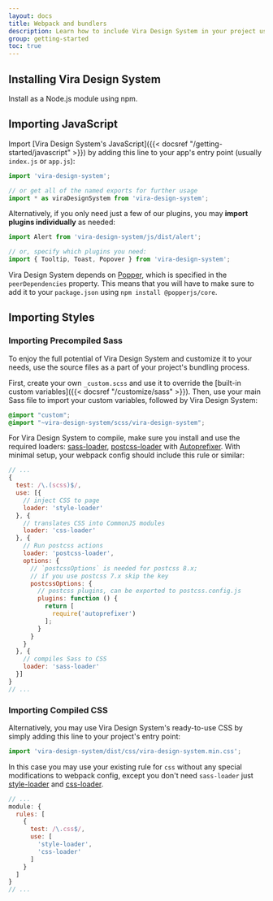 ```yaml
---
layout: docs
title: Webpack and bundlers
description: Learn how to include Vira Design System in your project using Webpack or other bundlers.
group: getting-started
toc: true
---
```


## Installing Vira Design System

Install as a Node.js module using npm.

## Importing JavaScript

Import [Vira Design System's JavaScript]({{< docsref "/getting-started/javascript" >}}) by adding this line to your app's entry point (usually `index.js` or `app.js`):

```js
import 'vira-design-system';

// or get all of the named exports for further usage
import * as viraDesignSystem from 'vira-design-system';
```

Alternatively, if you only need just a few of our plugins, you may **import plugins individually** as needed:

```js
import Alert from 'vira-design-system/js/dist/alert';

// or, specify which plugins you need:
import { Tooltip, Toast, Popover } from 'vira-design-system';
```

Vira Design System depends on [Popper](https://popper.js.org/), which is specified in the `peerDependencies` property.
This means that you will have to make sure to add it to your `package.json` using `npm install @popperjs/core`.

## Importing Styles

### Importing Precompiled Sass

To enjoy the full potential of Vira Design System and customize it to your needs, use the source files as a part of your project's bundling process.

First, create your own `_custom.scss` and use it to override the [built-in custom variables]({{< docsref "/customize/sass" >}}). Then, use your main Sass file to import your custom variables, followed by Vira Design System:

```scss
@import "custom";
@import "~vira-design-system/scss/vira-design-system";
```

For Vira Design System to compile, make sure you install and use the required loaders: [sass-loader](https://github.com/webpack-contrib/sass-loader), [postcss-loader](https://github.com/webpack-contrib/postcss-loader) with [Autoprefixer](https://github.com/postcss/autoprefixer#webpack). With minimal setup, your webpack config should include this rule or similar:

```js
// ...
{
  test: /\.(scss)$/,
  use: [{
    // inject CSS to page
    loader: 'style-loader'
  }, {
    // translates CSS into CommonJS modules
    loader: 'css-loader'
  }, {
    // Run postcss actions
    loader: 'postcss-loader',
    options: {
      // `postcssOptions` is needed for postcss 8.x;
      // if you use postcss 7.x skip the key
      postcssOptions: {
        // postcss plugins, can be exported to postcss.config.js
        plugins: function () {
          return [
            require('autoprefixer')
          ];
        }
      }
    }
  }, {
    // compiles Sass to CSS
    loader: 'sass-loader'
  }]
}
// ...
```

### Importing Compiled CSS

Alternatively, you may use Vira Design System's ready-to-use CSS by simply adding this line to your project's entry point:

```js
import 'vira-design-system/dist/css/vira-design-system.min.css';
```

In this case you may use your existing rule for `css` without any special modifications to webpack config, except you don't need `sass-loader` just [style-loader](https://github.com/webpack-contrib/style-loader) and [css-loader](https://github.com/webpack-contrib/css-loader).

```js
// ...
module: {
  rules: [
    {
      test: /\.css$/,
      use: [
        'style-loader',
        'css-loader'
      ]
    }
  ]
}
// ...
```
